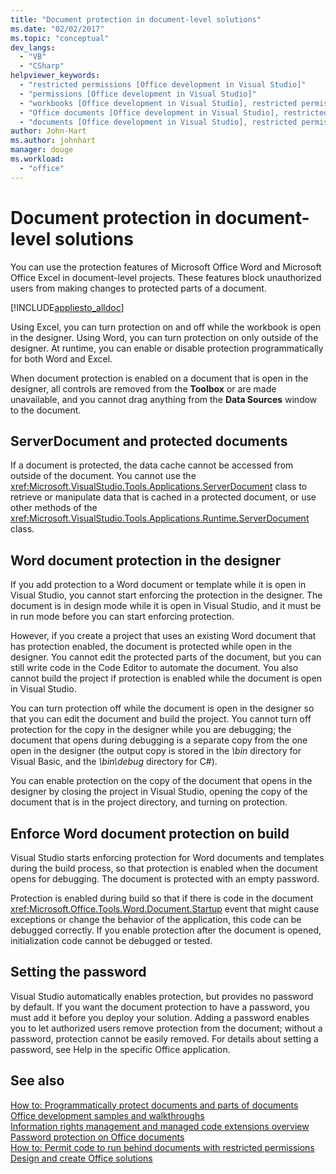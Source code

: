 ```yaml
---
title: "Document protection in document-level solutions"
ms.date: "02/02/2017"
ms.topic: "conceptual"
dev_langs: 
  - "VB"
  - "CSharp"
helpviewer_keywords: 
  - "restricted permissions [Office development in Visual Studio]"
  - "permissions [Office development in Visual Studio]"
  - "workbooks [Office development in Visual Studio], restricted permissions"
  - "Office documents [Office development in Visual Studio], restricted permissions"
  - "documents [Office development in Visual Studio], restricted permissions"
author: John-Hart
ms.author: johnhart
manager: douge
ms.workload: 
  - "office"
---
```

# Document protection in document-level solutions
  You can use the protection features of Microsoft Office Word and Microsoft Office Excel in document-level projects. These features block unauthorized users from making changes to protected parts of a document.  
  
 [!INCLUDE[appliesto_alldoc](../vsto/includes/appliesto-alldoc-md.md)]  
  
 Using Excel, you can turn protection on and off while the workbook is open in the designer. Using Word, you can turn protection on only outside of the designer. At runtime, you can enable or disable protection programmatically for both Word and Excel.  
  
 When document protection is enabled on a document that is open in the designer, all controls are removed from the **Toolbox** or are made unavailable, and you cannot drag anything from the **Data Sources** window to the document.  
  
## ServerDocument and protected documents  
 If a document is protected, the data cache cannot be accessed from outside of the document. You cannot use the <xref:Microsoft.VisualStudio.Tools.Applications.ServerDocument> class to retrieve or manipulate data that is cached in a protected document, or use other methods of the <xref:Microsoft.VisualStudio.Tools.Applications.Runtime.ServerDocument> class.  
  
## Word document protection in the designer  
 If you add protection to a Word document or template while it is open in Visual Studio, you cannot start enforcing the protection in the designer. The document is in design mode while it is open in Visual Studio, and it must be in run mode before you can start enforcing protection.  
  
 However, if you create a project that uses an existing Word document that has protection enabled, the document is protected while open in the designer. You cannot edit the protected parts of the document, but you can still write code in the Code Editor to automate the document. You also cannot build the project if protection is enabled while the document is open in Visual Studio.  
  
 You can turn protection off while the document is open in the designer so that you can edit the document and build the project. You cannot turn off protection for the copy in the designer while you are debugging; the document that opens during debugging is a separate copy from the one open in the designer (the output copy is stored in the *\bin* directory for Visual Basic, and the *\bin\debug* directory for C#).  
  
 You can enable protection on the copy of the document that opens in the designer by closing the project in Visual Studio, opening the copy of the document that is in the project directory, and turning on protection.  
  
## Enforce Word document protection on build  
 Visual Studio starts enforcing protection for Word documents and templates during the build process, so that protection is enabled when the document opens for debugging. The document is protected with an empty password.  
  
 Protection is enabled during build so that if there is code in the document <xref:Microsoft.Office.Tools.Word.Document.Startup> event that might cause exceptions or change the behavior of the application, this code can be debugged correctly. If you enable protection after the document is opened, initialization code cannot be debugged or tested.  
  
## Setting the password  
 Visual Studio automatically enables protection, but provides no password by default. If you want the document protection to have a password, you must add it before you deploy your solution. Adding a password enables you to let authorized users remove protection from the document; without a password, protection cannot be easily removed. For details about setting a password, see Help in the specific Office application.  
  
## See also  
 [How to: Programmatically protect documents and parts of documents](../vsto/how-to-programmatically-protect-documents-and-parts-of-documents.md)   
 [Office development samples and walkthroughs](../vsto/office-development-samples-and-walkthroughs.md)   
 [Information rights management and managed code extensions overview](../vsto/information-rights-management-and-managed-code-extensions-overview.md)   
 [Password protection on Office documents](../vsto/password-protection-on-office-documents.md)   
 [How to: Permit code to run behind documents with restricted permissions](../vsto/how-to-permit-code-to-run-behind-documents-with-restricted-permissions.md)   
 [Design and create Office solutions](../vsto/designing-and-creating-office-solutions.md)  
